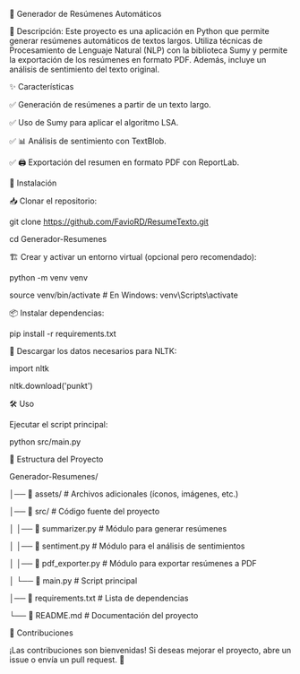 📄 Generador de Resúmenes Automáticos

📌 Descripción:
Este proyecto es una aplicación en Python que permite generar resúmenes automáticos de textos largos.
Utiliza técnicas de Procesamiento de Lenguaje Natural (NLP) con la biblioteca Sumy y permite la exportación de los resúmenes en formato PDF.
Además, incluye un análisis de sentimiento del texto original.

✨ Características

✅ Generación de resúmenes a partir de un texto largo.

✅ Uso de Sumy para aplicar el algoritmo LSA.

✅ 📊 Análisis de sentimiento con TextBlob.

✅ 🖨️ Exportación del resumen en formato PDF con ReportLab.

🚀 Instalación

📥 Clonar el repositorio:

git clone https://github.com/FavioRD/ResumeTexto.git

cd Generador-Resumenes

🏗️ Crear y activar un entorno virtual (opcional pero recomendado):

python -m venv venv

source venv/bin/activate  # En Windows: venv\Scripts\activate

📦 Instalar dependencias:

pip install -r requirements.txt

📌 Descargar los datos necesarios para NLTK:

import nltk

nltk.download('punkt')

🛠️ Uso

Ejecutar el script principal:

python src/main.py

📂 Estructura del Proyecto

Generador-Resumenes/

│── 📁 assets/               # Archivos adicionales (íconos, imágenes, etc.)

│── 📁 src/                  # Código fuente del proyecto

│   │── 📜 summarizer.py     # Módulo para generar resúmenes

│   │── 📜 sentiment.py      # Módulo para el análisis de sentimientos

│   │── 📜 pdf_exporter.py   # Módulo para exportar resúmenes a PDF

│   └── 🚀 main.py           # Script principal

│── 📄 requirements.txt      # Lista de dependencias

└── 📖 README.md             # Documentación del proyecto

🤝 Contribuciones

¡Las contribuciones son bienvenidas! Si deseas mejorar el proyecto, abre un issue o envía un pull request. 🚀


